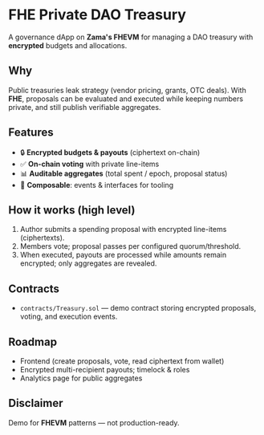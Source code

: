 # FHE Private DAO Treasury

A governance dApp on **Zama's FHEVM** for managing a DAO treasury with **encrypted** budgets and allocations.

## Why
Public treasuries leak strategy (vendor pricing, grants, OTC deals). With **FHE**, proposals can be evaluated and executed while keeping numbers private, and still publish verifiable aggregates.

## Features
- 🔒 **Encrypted budgets & payouts** (ciphertext on-chain)
- ✅ **On-chain voting** with private line-items
- 📊 **Auditable aggregates** (total spent / epoch, proposal status)
- 🔁 **Composable**: events & interfaces for tooling

## How it works (high level)
1. Author submits a spending proposal with encrypted line-items (ciphertexts).
2. Members vote; proposal passes per configured quorum/threshold.
3. When executed, payouts are processed while amounts remain encrypted; only aggregates are revealed.

## Contracts
- `contracts/Treasury.sol` — demo contract storing encrypted proposals, voting, and execution events.

## Roadmap
- Frontend (create proposals, vote, read ciphertext from wallet)
- Encrypted multi-recipient payouts; timelock & roles
- Analytics page for public aggregates

## Disclaimer
Demo for **FHEVM** patterns — not production-ready.
